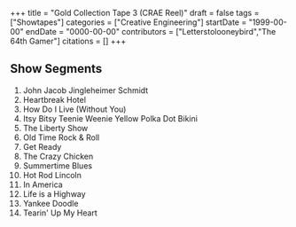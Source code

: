 +++
title = "Gold Collection Tape 3 (CRAE Reel)"
draft = false
tags = ["Showtapes"]
categories = ["Creative Engineering"]
startDate = "1999-00-00"
endDate = "0000-00-00"
contributors = ["Letterstolooneybird","The 64th Gamer"]
citations = []
+++

## Show Segments

1.  John Jacob Jingleheimer Schmidt
2.  Heartbreak Hotel
3.  How Do I Live (Without You)
4.  Itsy Bitsy Teenie Weenie Yellow Polka Dot Bikini
5.  The Liberty Show
6.  Old Time Rock & Roll
7.  Get Ready
8.  The Crazy Chicken
9.  Summertime Blues
10. Hot Rod Lincoln
11. In America
12. Life is a Highway
13. Yankee Doodle
14. Tearin' Up My Heart
